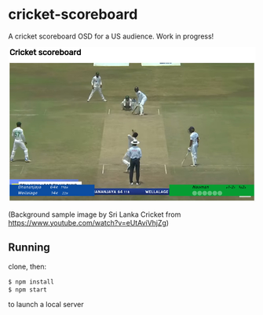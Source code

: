 # cricket-scoreboard

A cricket scoreboard OSD for a US audience.  Work in progress!

![screenshot](screenshot.jpg)

(Background sample image by Sri Lanka Cricket from
<https://www.youtube.com/watch?v=eUtAviVhjZg>)


## Running

clone, then:

```
$ npm install
$ npm start
```

to launch a local server

